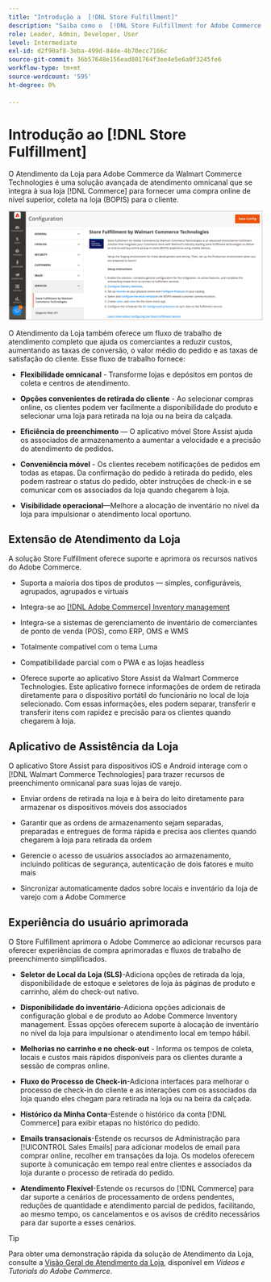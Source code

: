 ```yaml
---
title: "Introdução a  [!DNL Store Fulfillment]"
description: "Saiba como o  [!DNL Store Fulfillment for Adobe Commerce by Walmart Commerce Technologies] oferece suporte para comprar online, buscar na loja (BOPIS) para clientes. Use o dispositivo móvel Store Assist para simplificar o atendimento do BOPIS e o processamento de pedidos para associados da loja e clientes da Commerce."
role: Leader, Admin, Developer, User
level: Intermediate
exl-id: d2f90af8-3eba-499d-84de-4b70ecc7166c
source-git-commit: 36b57648e156ead801764f3ee4e5e6a0f3245fe6
workflow-type: tm+mt
source-wordcount: '595'
ht-degree: 0%

---
```


# Introdução ao [!DNL Store Fulfillment]

O Atendimento da Loja para Adobe Commerce da Walmart Commerce Technologies é uma solução avançada de atendimento omnicanal que se integra à sua loja [!DNL Commerce] para fornecer uma compra online de nível superior, coleta na loja (BOPIS) para o cliente.

![Configuração de Adobe de solução de Atendimento de Repositório](assets/store-fulfillment-admin-home.png)

O Atendimento da Loja também oferece um fluxo de trabalho de atendimento completo que ajuda os comerciantes a reduzir custos, aumentando as taxas de conversão, o valor médio do pedido e as taxas de satisfação do cliente. Esse fluxo de trabalho fornece:

* **Flexibilidade omnicanal** - Transforme lojas e depósitos em pontos de coleta e centros de atendimento.

* **Opções convenientes de retirada do cliente** - Ao selecionar compras online, os clientes podem ver facilmente a disponibilidade do produto e selecionar uma loja para retirada na loja ou na beira da calçada.

* **Eficiência de preenchimento** — O aplicativo móvel Store Assist ajuda os associados de armazenamento a aumentar a velocidade e a precisão do atendimento de pedidos.

* **Conveniência móvel** - Os clientes recebem notificações de pedidos em todas as etapas. Da confirmação do pedido à retirada do pedido, eles podem rastrear o status do pedido, obter instruções de check-in e se comunicar com os associados da loja quando chegarem à loja.

* **Visibilidade operacional**—Melhore a alocação de inventário no nível da loja para impulsionar o atendimento local oportuno.

## Extensão de Atendimento da Loja

A solução Store Fulfillment oferece suporte e aprimora os recursos nativos do Adobe Commerce.

* Suporta a maioria dos tipos de produtos — simples, configuráveis, agrupados, agrupados e virtuais

* Integra-se ao [[!DNL Adobe Commerce] Inventory management](https://docs.magento.com/user-guide/catalog/inventory-learn-more.html)

* Integra-se a sistemas de gerenciamento de inventário de comerciantes de ponto de venda (POS), como ERP, OMS e WMS

* Totalmente compatível com o tema Luma

* Compatibilidade parcial com o PWA e as lojas headless

* Oferece suporte ao aplicativo Store Assist da Walmart Commerce Technologies. Este aplicativo fornece informações de ordem de retirada diretamente para o dispositivo portátil do funcionário no local de loja selecionado. Com essas informações, eles podem separar, transferir e transferir itens com rapidez e precisão para os clientes quando chegarem à loja.

## Aplicativo de Assistência da Loja

O aplicativo Store Assist para dispositivos iOS e Android interage com o [!DNL Walmart Commerce Technologies] para trazer recursos de preenchimento omnicanal para suas lojas de varejo.

* Enviar ordens de retirada na loja e à beira do leito diretamente para armazenar os dispositivos móveis dos associados

* Garantir que as ordens de armazenamento sejam separadas, preparadas e entregues de forma rápida e precisa aos clientes quando chegarem à loja para retirada da ordem

* Gerencie o acesso de usuários associados ao armazenamento, incluindo políticas de segurança, autenticação de dois fatores e muito mais

* Sincronizar automaticamente dados sobre locais e inventário da loja de varejo com a Adobe Commerce

## Experiência do usuário aprimorada

O Store Fulfillment aprimora o Adobe Commerce ao adicionar recursos para oferecer experiências de compra aprimoradas e fluxos de trabalho de preenchimento simplificados.

* **Seletor de Local da Loja (SLS)**-Adiciona opções de retirada da loja, disponibilidade de estoque e seletores de loja às páginas de produto e carrinho, além do check-out nativo.

* **Disponibilidade do inventário**-Adiciona opções adicionais de configuração global e de produto ao Adobe Commerce Inventory management. Essas opções oferecem suporte à alocação de inventário no nível da loja para impulsionar o atendimento local em tempo hábil.

* **Melhorias no carrinho e no check-out** - Informa os tempos de coleta, locais e custos mais rápidos disponíveis para os clientes durante a sessão de compras online.

* **Fluxo do Processo de Check-in**-Adiciona interfaces para melhorar o processo de check-in do cliente e as interações com os associados da loja quando eles chegam para retirada na loja ou na beira da calçada.

* **Histórico da Minha Conta**-Estende o histórico da conta [!DNL Commerce] para exibir etapas no histórico do pedido.

* **Emails transacionais**-Estende os recursos de Administração para [!UICONTROL Sales Emails] para adicionar modelos de email para comprar online, recolher em transações da loja. Os modelos oferecem suporte à comunicação em tempo real entre clientes e associados da loja durante o processo de retirada do pedido.

* **Atendimento Flexível**-Estende os recursos do [!DNL Commerce] para dar suporte a cenários de processamento de ordens pendentes, reduções de quantidade e atendimento parcial de pedidos, facilitando, ao mesmo tempo, os cancelamentos e os avisos de crédito necessários para dar suporte a esses cenários.

>[!TIP]
>
> Para obter uma demonstração rápida da solução de Atendimento da Loja, consulte a [Visão Geral de Atendimento da Loja](https://experienceleague.adobe.com/docs/commerce-learn/tutorials/orders/store-fulfillment.html), disponível em _Vídeos e Tutorials do Adobe Commerce_.


